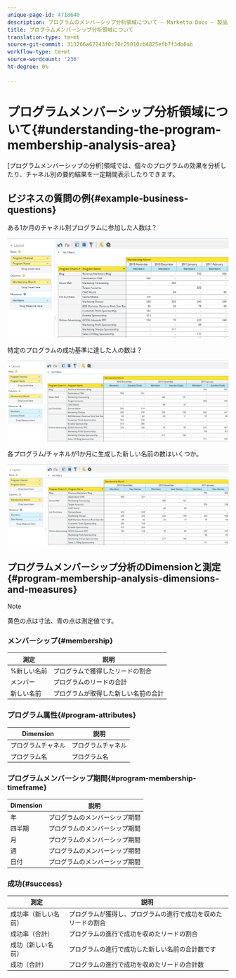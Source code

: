 ```yaml
---
unique-page-id: 4718640
description: プログラムのメンバーシップ分析領域について — Marketto Docs — 製品ドキュメント
title: プログラムメンバーシップ分析領域について
translation-type: tm+mt
source-git-commit: 313266a67243f0c70c25010cb4825efb7f3db0ab
workflow-type: tm+mt
source-wordcount: '236'
ht-degree: 0%

---
```



# プログラムメンバーシップ分析領域について{#understanding-the-program-membership-analysis-area}

[プログラムメンバーシップの分析]領域では、個々のプログラムの効果を分析したり、チャネル別の要約結果を一定期間表示したりできます。

## ビジネスの質問の例{#example-business-questions}

ある1か月のチャネル別プログラムに参加した人数は？

![](assets/one-2.png)

特定のプログラムの成功基準に達した人の数は？

![](assets/two-2.png)

各プログラム/チャネルが1か月に生成した新しい名前の数はいくつか。

![](assets/three-2.png)

## プログラムメンバーシップ分析のDimensionと測定{#program-membership-analysis-dimensions-and-measures}

>[!NOTE]
>
>黄色の点は寸法、青の点は測定値です。

### メンバーシップ{#membership}

| 測定 | 説明 |
|---|---|
| %新しい名前 | プログラムで獲得したリードの割合 |
| メンバー | プログラムのリードの合計 |
| 新しい名前 | プログラムが取得した新しい名前の合計 |

### プログラム属性{#program-attributes}

| Dimension | 説明 |
|---|---|
| プログラムチャネル | プログラムチャネル |
| プログラム名 | プログラム名 |

### プログラムメンバーシップ期間{#program-membership-timeframe}

| Dimension | 説明 |
|---|---|
| 年 | プログラムのメンバーシップ期間 |
| 四半期 | プログラムのメンバーシップ期間 |
| 月 | プログラムのメンバーシップ期間 |
| 週 | プログラムのメンバーシップ期間 |
| 日付 | プログラムのメンバーシップ期間 |

### 成功{#success}

| 測定 | 説明 |
|---|---|
| 成功率（新しい名前） | プログラムが獲得し、プログラムの進行で成功を収めたリードの割合 |
| 成功率（合計） | プログラムの進行で成功を収めたリードの割合 |
| 成功（新しい名前） | プログラムの進行で成功した新しい名前の合計数です |
| 成功（合計） | プログラムの進行で成功を収めたリードの合計数 |

